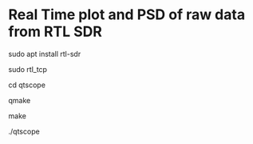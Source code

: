 # Real Time plot and PSD of raw data from RTL SDR

sudo apt install rtl-sdr

sudo rtl_tcp

cd qtscope

qmake

make

./qtscope

